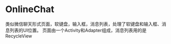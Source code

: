 # OnlineChat
类似微信聊天形式页面，软键盘，输入框，消息列表，处理了软键盘和输入框、消息列表的UI位置。
页面由一个Activity和Adapter组成，消息列表用的是RecycleView
